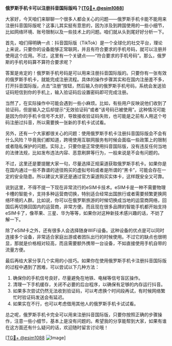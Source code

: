 **俄罗斯手机卡可以注册抖音国际版吗？[[TG💪+ @esim1088](https://t.me/s/esim1088)]**

大家好，今天咱们来聊聊一个很多人都会关心的问题——俄罗斯手机卡能不能用来注册抖音国际版呢？这事儿其实挺有意思的，因为涉及到跨国使用的一些小细节，比如网络环境、账号限制以及一些技术上的问题。咱们就从头到尾好好分析一下。

首先，咱们得明确一点：抖音国际版（TikTok）是一个全球化的社交平台，理论上来说，只要你的设备能够正常联网，并且有符合要求的手机号码，就可以注册并使用这个应用。不过，这里有一个关键点——“符合要求的手机号码”。那么，俄罗斯的手机号码算不算符合要求呢？

答案是肯定的！俄罗斯手机号码是可以用来注册抖音国际版的。只要你有一张有效的俄罗斯手机卡，就能完成注册流程。具体的操作步骤其实和在国内注册差不多，打开抖音国际版，点击“注册”按钮，然后输入你的俄罗斯手机号码，系统会发送验证码短信到你的手机上，输入验证码后设置密码即可完成注册。

当然了，在实际操作中可能会遇到一些小麻烦。比如，有些用户反映说他们收到了验证码，但是输入之后却提示“无效验证码”或者“该号码已被使用”。这种情况可能是因为你的手机卡信号不太好，导致接收验证码失败，也可能是之前有人用这个号码注册过抖音，所以需要换一张新的手机卡试试看。

另外，还有一个大家都很关心的问题：使用俄罗斯手机卡注册抖音国际版会不会有什么风险？毕竟我们都知道，跨境使用互联网服务有时候会面临一些政策上的限制或者隐私保护的问题。实际上，只要你是正常使用抖音国际版，没有违反任何当地的法律法规，比如发布违法内容、恶意刷屏等行为，一般来说是不会有问题的。

不过，这里还是要提醒大家一句，尽量选择正规渠道获取俄罗斯手机卡。如果你是在国内通过一些不靠谱的途径购买的虚拟号码或者是所谓的“黑卡”，可能会存在一定的安全隐患。所以建议大家还是通过官方渠道购买实体卡，这样既安全又可靠。

说到这里，不得不提一下现在非常流行的eSIM卡技术。eSIM卡是一种不需要物理卡槽的智能卡，支持多种运营商切换，特别适合经常出国旅行或者需要频繁更换网络环境的人群。比如说，你可以在俄罗斯旅游的时候切换成当地的运营商网络，回国后再切换回国内的运营商，非常方便。而且现在很多品牌的智能手机都开始支持eSIM卡了，像苹果、三星、华为等等，如果你对这种新技术感兴趣的话，不妨了解一下。

除了eSIM卡之外，还有很多人会选择随身WiFi设备。这种设备的优点是可以同时连接多个设备，非常适合家庭出游或者团队出行的时候使用。不过它的缺点也很明显，那就是价格相对较高，而且需要额外携带一台设备，不如直接使用手机自带的流量方便。

最后再给大家分享几个实用的小技巧。如果你在使用俄罗斯手机卡注册抖音国际版的过程中遇到了困难，可以尝试以下几种方法：

1. 确保你的手机信号良好，尽量避免在地铁、电梯等信号盲区操作。
2. 清理一下手机缓存，关闭不必要的后台程序，以确保有足够的内存运行抖音。
3. 如果多次尝试仍然无法收到验证码，可以考虑换个时间段再试，有时候网络繁忙时验证码发送会有延迟。
4. 如果实在不行，也可以考虑借用其他人的俄罗斯手机卡试试看。

总之呢，俄罗斯手机卡完全可以用来注册抖音国际版，只要你按照正确的步骤操作，注意一些小细节，基本上是没有问题的。希望我的分享能帮到大家，如果有谁在这方面还有什么疑问的话，欢迎随时留言讨论哦！

[[TG💪+ @esim1088](https://t.me/s/esim1088) ![Image](https://i.postimg.cc/4NQfJmqS/Snipaste-2025-05-13-00-14-12.png)]